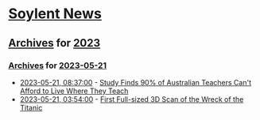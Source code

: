 # [Soylent News](../../../README.md)

## [Archives](../../index.md) for [2023](../index.md)

### [Archives](../../index.md) for [2023-05-21](index.md)

* [2023-05-21, 08:37:00](https://soylentnews.org/article.pl?sid=23/05/20/1449204&from=rss) - [Study Finds 90% of Australian Teachers Can't Afford to Live Where They Teach](https://soylentnews.org/article.pl?sid=23/05/20/1449204&from=rss)
* [2023-05-21, 03:54:00](https://soylentnews.org/article.pl?sid=23/05/20/1441251&from=rss) - [First Full-sized 3D Scan of the Wreck of the Titanic](https://soylentnews.org/article.pl?sid=23/05/20/1441251&from=rss)
